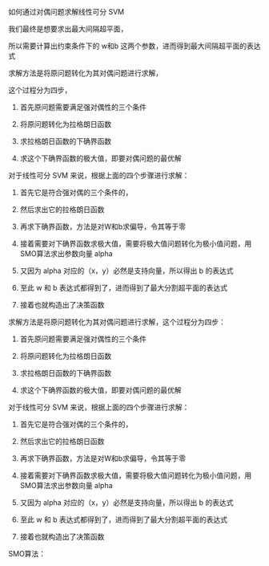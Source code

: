 如何通过对偶问题求解线性可分 SVM

我们最终是想要求出最大间隔超平面，

所以需要计算出约束条件下的 w和b 这两个参数，进而得到最大间隔超平面的表达式



求解方法是将原问题转化为其对偶问题进行求解，

这个过程分为四步，

1. 首先原问题需要满足强对偶性的三个条件

2. 将原问题转化为拉格朗日函数

3. 求拉格朗日函数的下确界函数

4. 求这个下确界函数的极大值，即要对偶问题的最优解



对于线性可分 SVM 来说，根据上面的四个步骤进行求解：

1. 首先它是符合强对偶的三个条件的，

2. 然后求出它的拉格朗日函数

3. 再求下确界函数，方法是对W和b求偏导，令其等于零

4. 接着需要对下确界函数求极大值，需要将极大值问题转化为极小值问题，用 SMO算法求出参数向量 alpha



5. 又因为 alpha 对应的（x，y）必然是支持向量，所以得出 b 的表达式

6. 至此 w 和 b 表达式都得到了，进而得到了最大分割超平面的表达式

7. 接着也就构造出了决策函数



求解方法是将原问题转化为其对偶问题进行求解，这个过程分为四步：

1. 首先原问题需要满足强对偶性的三个条件

2. 将原问题转化为拉格朗日函数

3. 求拉格朗日函数的下确界函数

4. 求这个下确界函数的极大值，即要对偶问题的最优解





对于线性可分 SVM 来说，根据上面的四个步骤进行求解：

1. 首先它是符合强对偶的三个条件的，

2. 然后求出它的拉格朗日函数

3. 再求下确界函数，方法是对W和b求偏导，令其等于零

4. 接着需要对下确界函数求极大值，需要将极大值问题转化为极小值问题，用 SMO算法求出参数向量 alpha





5. 又因为 alpha 对应的（x，y）必然是支持向量，所以得出 b 的表达式

6. 至此 w 和 b 表达式都得到了，进而得到了最大分割超平面的表达式

7. 接着也就构造出了决策函数


SMO算法：


